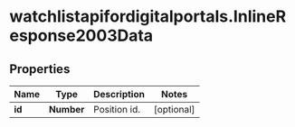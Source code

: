 # watchlistapifordigitalportals.InlineResponse2003Data

## Properties

Name | Type | Description | Notes
------------ | ------------- | ------------- | -------------
**id** | **Number** | Position id. | [optional] 


